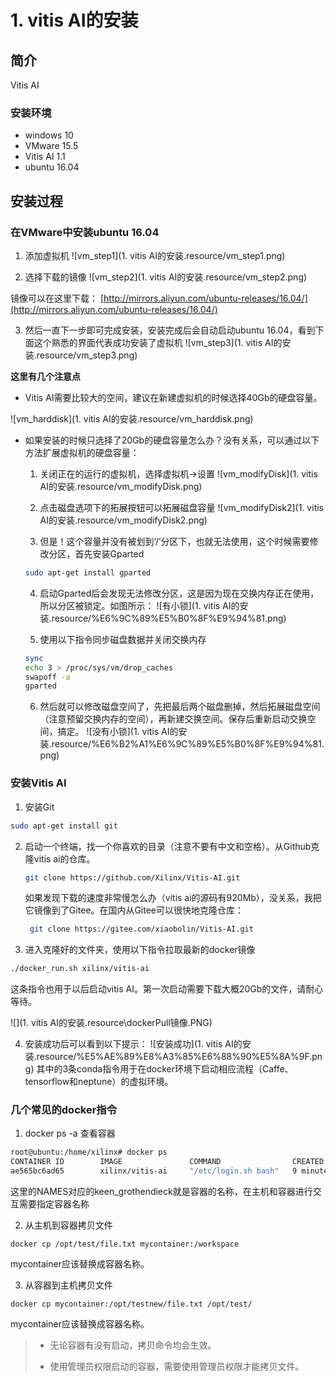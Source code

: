 # 1. vitis AI的安装

## 简介
Vitis AI

### 安装环境
- windows 10
- VMware 15.5
- Vitis AI 1.1
- ubuntu 16.04

## 安装过程

### 在VMware中安装ubuntu 16.04

1. 添加虚拟机
![vm_step1](1. vitis AI的安装.resource/vm_step1.png)


2. 选择下载的镜像
![vm_step2](1. vitis AI的安装.resource/vm_step2.png)

镜像可以在这里下载：
[http://mirrors.aliyun.com/ubuntu-releases/16.04/](http://mirrors.aliyun.com/ubuntu-releases/16.04/)

3. 然后一直下一步即可完成安装，安装完成后会自动启动ubuntu 16.04，看到下面这个熟悉的界面代表成功安装了虚拟机
![vm_step3](1. vitis AI的安装.resource/vm_step3.png)

**这里有几个注意点**
- Vitis AI需要比较大的空间，建议在新建虚拟机的时候选择40Gb的硬盘容量。
      

![vm_harddisk](1. vitis AI的安装.resource/vm_harddisk.png)
- 如果安装的时候只选择了20Gb的硬盘容量怎么办？没有关系，可以通过以下方法扩展虚拟机的硬盘容量：
    1. 关闭正在的运行的虚拟机，选择虚拟机->设置
![vm_modifyDisk](1. vitis AI的安装.resource/vm_modifyDisk.png)

    2. 点击磁盘选项下的拓展按钮可以拓展磁盘容量
![vm_modifyDisk2](1. vitis AI的安装.resource/vm_modifyDisk2.png)

    3. 但是！这个容量并没有被划到‘/’分区下，也就无法使用，这个时候需要修改分区，首先安装Gparted
  ```bash
  sudo apt-get install gparted
  ```

     4. 启动Gparted后会发现无法修改分区，这是因为现在交换内存正在使用，所以分区被锁定。如图所示：
![有小锁](1. vitis AI的安装.resource/%E6%9C%89%E5%B0%8F%E9%94%81.png)

     5. 使用以下指令同步磁盘数据并关闭交换内存
  ```bash
  sync
  echo 3 > /proc/sys/vm/drop_caches
  swapoff -a
  gparted
  ```
     6. 然后就可以修改磁盘空间了，先把最后两个磁盘删掉，然后拓展磁盘空间（注意预留交换内存的空间），再新建交换空间。保存后重新启动交换空间，搞定。
 ![没有小锁](1. vitis AI的安装.resource/%E6%B2%A1%E6%9C%89%E5%B0%8F%E9%94%81.png)

### 安装Vitis AI
1. 安装Git
  ```bash
 sudo apt-get install git
  ```

2. 启动一个终端，找一个你喜欢的目录（注意不要有中文和空格）。从Github克隆vitis ai的仓库。
    ```bash
    git clone https://github.com/Xilinx/Vitis-AI.git
    ```
   如果发现下载的速度非常慢怎么办（vitis ai的源码有920Mb），没关系，我把它镜像到了Gitee。在国内从Gitee可以很快地克隆仓库：
   ```bash
    git clone https://gitee.com/xiaobolin/Vitis-AI.git
   ```

3. 进入克隆好的文件夹，使用以下指令拉取最新的docker镜像
  ```bash
./docker_run.sh xilinx/vitis-ai
  ```
  这条指令也用于以后启动vitis AI。第一次启动需要下载大概20Gb的文件，请耐心等待。

![](1. vitis AI的安装.resource\dockerPull镜像.PNG)



4. 安装成功后可以看到以下提示：
![安装成功](1. vitis AI的安装.resource/%E5%AE%89%E8%A3%85%E6%88%90%E5%8A%9F.png)
其中的3条conda指令用于在docker环境下启动相应流程（Caffe、tensorflow和neptune）的虚拟环境。

### 几个常见的docker指令
1.  docker ps -a 查看容器
```bash
root@ubuntu:/home/xilinx# docker ps
CONTAINER ID        IMAGE               COMMAND                CREATED             STATUS              PORTS               NAMES
ae565bc6ad65        xilinx/vitis-ai     "/etc/login.sh bash"   9 minutes ago       Up 9 minutes                            keen_grothendieck

```

这里的NAMES对应的keen_grothendieck就是容器的名称，在主机和容器进行交互需要指定容器名称

2.  从主机到容器拷贝文件

```
docker cp /opt/test/file.txt mycontainer:/workspace

```
mycontainer应该替换成容器名称。

3.  从容器到主机拷贝文件
```
docker cp mycontainer:/opt/testnew/file.txt /opt/test/

```
mycontainer应该替换成容器名称。

> -  无论容器有没有启动，拷贝命令均会生效。
> *   使用管理员权限启动的容器，需要使用管理员权限才能拷贝文件。


